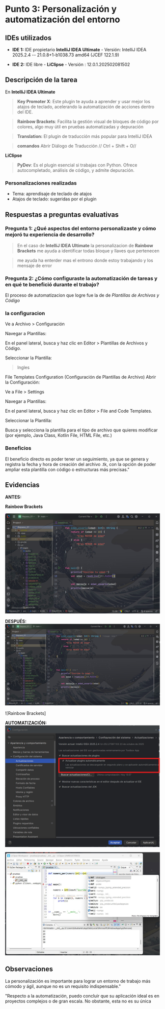 # Punto 3: Personalización y automatización del entorno

## IDEs utilizados

-  **IDE 1:** IDE propietario **IntelliJ IDEA Ultimate** -
    Versión: IntelliJ IDEA 2025.2.4 -- 21.0.8+1-b1038.73 amd64 (JCEF 122.1.9)

-  **IDE 2:** IDE libre - **LiClipse** - 
    Versión : 12.0.1.202502081502

## Descripción de la tarea

En **IntelliJ IDEA Ultimate**


>**Key Promoter X**: Este plugin te ayuda a aprender y usar mejor los atajos de teclado, acelerando la automatización de acciones dentro del IDE.
​ 


>**Rainbow Brackets**: Facilita la gestión visual de bloques de código por colores, algo muy útil en pruebas automatizadas y depuración

>**Translation:** El plugin de traducción más popular para IntelliJ IDEA 

>**comandos**
Abrir Diálogo de Traducción	 // Ctrl + Shift + O//



**LiClipse**

>**PyDev**: Es el plugin esencial si trabajas con Python. Ofrece autocompletado, análisis de código, y admite depuración.



### Personalizaciones realizadas
- Tema: aprendisaje de teclado de atajos
- Atajos de teclado: sugeridas por el plugin


## Respuestas a preguntas evaluativas

### Pregunta 1: ¿Qué aspectos del entorno personalizaste y cómo mejoró tu experiencia de desarrollo?

>En el caso de  **IntelliJ IDEA Ultimate** la personalizacion de **Rainbow Brackets** me ayuda a identificar todas bloque  y llaves que pertenecen 

> me ayuda ha  enterder mas el entrono donde estoy trabajando y los mensaje de error 

### Pregunta 2: ¿Cómo configuraste la automatización de tareas y en qué te benefició durante el trabajo?

El proceso de automatizacion que logre fue la de  de *Plantillas de Archivos y Código* 


### la configuracion 
Ve a Archivo > Configuración

Navegar a Plantillas:

En el panel lateral, busca y haz clic en Editor > Plantillas de Archivos y Código.

Seleccionar la Plantilla:

> Ingles 

File Templates Configuration (Configuración de Plantillas de Archivo)
Abrir la Configuración:

Ve a File > Settings

Navegar a Plantillas:

En el panel lateral, busca y haz clic en Editor > File and Code Templates.

Seleccionar la Plantilla:


Busca y selecciona la plantilla para el tipo de archivo que quieres modificar (por ejemplo, Java Class, Kotlin File, HTML File, etc.)

### Beneficios 
El beneficio directo es poder tener un seguimiento, ya que se genera y registra la fecha y hora de creación del archivo .tk, con la opción de poder ampliar esta plantilla con código o estructuras más precisas."



## Evidencias
**ANTES:**

**Rainbow Brackets**

![Rainbow Brackets](./capturas/Personalizacion_antes.jpg)

**DESPUÉS:**
![Rainbow Brackets](./capturas/Personalizacion_despues.jpg)

![Rainbow Brackets]

**AUTOMATIZACIÓN:**
![Automatización_IDEA](./capturas/idea_automatizacion.jpg)

![Automatización_liclipse](./capturas/autocompletado_liclipse.jpg)

## Observaciones

La personalización es importante para lograr un entorno de trabajo más cómodo y ágil, aunque no es un requisito indispensable."

"Respecto a la automatización, puedo concluir que su aplicación ideal es en proyectos complejos o de gran escala. No obstante, esta no es su única
